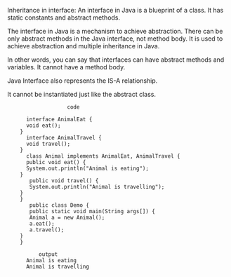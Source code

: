    Inheritance in interface:
    An interface in Java is a blueprint of a class. It has static constants and abstract methods.

   The interface in Java is a mechanism to achieve abstraction. There can be only abstract methods in the Java interface, not method body. It is used to achieve abstraction and    multiple inheritance in Java.

   In other words, you can say that interfaces can have abstract methods and variables. It cannot have a method body.

   Java Interface also represents the IS-A relationship.

   It cannot be instantiated just like the abstract class.
                  
                       code
                     
          interface AnimalEat {
          void eat();
        }
          interface AnimalTravel {
          void travel();
        }
          class Animal implements AnimalEat, AnimalTravel {
          public void eat() {
          System.out.println("Animal is eating");
        } 
           public void travel() {
           System.out.println("Animal is travelling");
        }
        }
           public class Demo {
           public static void main(String args[]) {
           Animal a = new Animal();
           a.eat();
           a.travel();
        }
        }
                         
              output
          Animal is eating
          Animal is travelling
